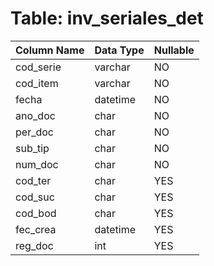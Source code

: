 # Table: inv_seriales_det

| Column Name | Data Type | Nullable |
|-------------|-----------|----------|
| cod_serie | varchar | NO |
| cod_item | varchar | NO |
| fecha | datetime | NO |
| ano_doc | char | NO |
| per_doc | char | NO |
| sub_tip | char | NO |
| num_doc | char | NO |
| cod_ter | char | YES |
| cod_suc | char | YES |
| cod_bod | char | YES |
| fec_crea | datetime | YES |
| reg_doc | int | YES |
